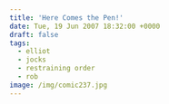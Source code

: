 ```yaml
---
title: 'Here Comes the Pen!'
date: Tue, 19 Jun 2007 18:32:00 +0000
draft: false
tags:
  - elliot
  - jocks
  - restraining order
  - rob
image: /img/comic237.jpg
---
```


